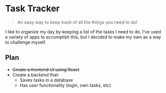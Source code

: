 # Task Tracker

> An easy way to keep track of all the things you need to do!

I like to organize my day by keeping a list of the tasks I need to do. I've used a variety of apps to accomplish this, but I decided to make my own as a way to challenge myself.

## Plan
- ~~Create a frontend UI using React~~
- Create a backend that:
    - Saves tasks in a database
    - Has user functionality (login, own tasks, etc)
